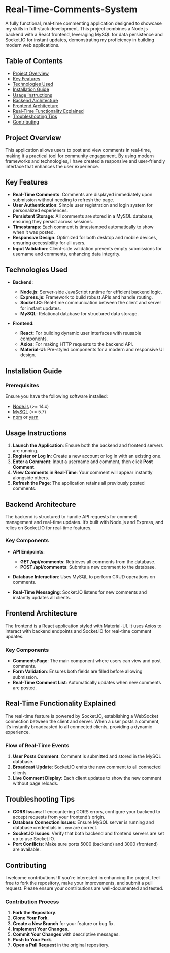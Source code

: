 # Real-Time-Comments-System

A fully functional, real-time commenting application designed to showcase my skills in full-stack development. This project combines a Node.js backend with a React frontend, leveraging MySQL for data persistence and Socket.IO for instant updates, demonstrating my proficiency in building modern web applications.

## Table of Contents

- [Project Overview](#project-overview)
- [Key Features](#key-features)
- [Technologies Used](#technologies-used)
- [Installation Guide](#installation-guide)
- [Usage Instructions](#usage-instructions)
- [Backend Architecture](#backend-architecture)
- [Frontend Architecture](#frontend-architecture)
- [Real-Time Functionality Explained](#real-time-functionality-explained)
- [Troubleshooting Tips](#troubleshooting-tips)
- [Contributing](#contributing)


## Project Overview

This application allows users to post and view comments in real-time, making it a practical tool for community engagement. By using modern frameworks and technologies, I have created a responsive and user-friendly interface that enhances the user experience.

## Key Features

- **Real-Time Comments**: Comments are displayed immediately upon submission without needing to refresh the page.
- **User Authentication**: Simple user registration and login system for personalized experiences.
- **Persistent Storage**: All comments are stored in a MySQL database, ensuring they persist across sessions.
- **Timestamps**: Each comment is timestamped automatically to show when it was posted.
- **Responsive Design**: Optimized for both desktop and mobile devices, ensuring accessibility for all users.
- **Input Validation**: Client-side validation prevents empty submissions for username and comments, enhancing data integrity.

## Technologies Used

- **Backend**:
  - **Node.js**: Server-side JavaScript runtime for efficient backend logic.
  - **Express.js**: Framework to build robust APIs and handle routing.
  - **Socket.IO**: Real-time communication between the client and server for instant updates.
  - **MySQL**: Relational database for structured data storage.

- **Frontend**:
  - **React**: For building dynamic user interfaces with reusable components.
  - **Axios**: For making HTTP requests to the backend API.
  - **Material-UI**: Pre-styled components for a modern and responsive UI design.

## Installation Guide

### Prerequisites

Ensure you have the following software installed:

- [Node.js](https://nodejs.org/en/download/) (>= 14.x)
- [MySQL](https://dev.mysql.com/downloads/mysql/) (>= 5.7)
- [npm](https://www.npmjs.com/get-npm) or [yarn](https://yarnpkg.com/getting-started/install)

## Usage Instructions

1. **Launch the Application**: Ensure both the backend and frontend servers are running.
2. **Register or Log In**: Create a new account or log in with an existing one.
3. **Enter a Comment**: Input a username and comment, then click **Post Comment**.
4. **View Comments in Real-Time**: Your comment will appear instantly alongside others.
5. **Refresh the Page**: The application retains all previously posted comments.

## Backend Architecture

The backend is structured to handle API requests for comment management and real-time updates. It’s built with Node.js and Express, and relies on Socket.IO for real-time features.

### Key Components

- **API Endpoints**:
  - **GET /api/comments**: Retrieves all comments from the database.
  - **POST /api/comments**: Submits a new comment to the database.

- **Database Interaction**: Uses MySQL to perform CRUD operations on comments.

- **Real-Time Messaging**: Socket.IO listens for new comments and instantly updates all clients.

## Frontend Architecture

The frontend is a React application styled with Material-UI. It uses Axios to interact with backend endpoints and Socket.IO for real-time comment updates.

### Key Components

- **CommentsPage**: The main component where users can view and post comments.
- **Form Validation**: Ensures both fields are filled before allowing submission.
- **Real-Time Comment List**: Automatically updates when new comments are posted.

## Real-Time Functionality Explained

The real-time feature is powered by Socket.IO, establishing a WebSocket connection between the client and server. When a user posts a comment, it’s instantly broadcasted to all connected clients, providing a dynamic experience.

### Flow of Real-Time Events

1. **User Posts Comment**: Comment is submitted and stored in the MySQL database.
2. **Broadcast Update**: Socket.IO emits the new comment to all connected clients.
3. **Live Comment Display**: Each client updates to show the new comment without page reloads.

## Troubleshooting Tips

- **CORS Issues**: If encountering CORS errors, configure your backend to accept requests from your frontend’s origin.
- **Database Connection Issues**: Ensure MySQL server is running and database credentials in `.env` are correct.
- **Socket.IO Issues**: Verify that both backend and frontend servers are set up to use Socket.IO.
- **Port Conflicts**: Make sure ports 5000 (backend) and 3000 (frontend) are available.

## Contributing

I welcome contributions! If you're interested in enhancing the project, feel free to fork the repository, make your improvements, and submit a pull request. Please ensure your contributions are well-documented and tested.

### Contribution Process

1. **Fork the Repository**.
2. **Clone Your Fork**.
3. **Create a New Branch** for your feature or bug fix.
4. **Implement Your Changes**.
5. **Commit Your Changes** with descriptive messages.
6. **Push to Your Fork**.
7. **Open a Pull Request** in the original repository.



